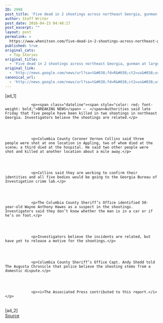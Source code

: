 ```yaml
---
ID: 2998
post_title: 'Five dead in 2 shootings across northeast Georgia, gunman at large &#8211; Fox News'
author: Staff Writer
post_date: 2016-04-23 04:48:17
post_excerpt: ""
layout: post
permalink: >
  https://www.whenitson.com/five-dead-in-2-shootings-across-northeast-georgia-gunman-at-large-fox-news/
published: true
original_cats:
  - Top Stories
original_title:
  - 'Five dead in 2 shootings across northeast Georgia, gunman at large - Fox News'
original_link:
  - 'http://news.google.com/news/url?sa=t&#038;fd=R&#038;ct2=us&#038;usg=AFQjCNFrBozFpkDKOn2hCP7TfFvC3gM6wg&#038;clid=c3a7d30bb8a4878e06b80cf16b898331&#038;cid=52779092943585&#038;ei=__0aV7CoF4SbhAGfzbPwAg&#038;url=http://www.foxnews.com/us/2016/04/23/five-dead-in-2-shootings-across-northeast-georgia-officials-search-for-gunman.html'
canonical_url:
  - 'http://news.google.com/news/url?sa=t&#038;fd=R&#038;ct2=us&#038;usg=AFQjCNFrBozFpkDKOn2hCP7TfFvC3gM6wg&#038;clid=c3a7d30bb8a4878e06b80cf16b898331&#038;cid=52779092943585&#038;ei=__0aV7CoF4SbhAGfzbPwAg&#038;url=http://www.foxnews.com/us/2016/04/23/five-dead-in-2-shootings-across-northeast-georgia-officials-search-for-gunman.html'
---
```

 [ad_1]
<br><div readability="53">
    
        
        
        
            
                <p><span class="dateline"><span style="color: red; font-weight: bold;">BREAKING NEWS</span> –  </span>Authorities said late Friday that five people have been killed in two shootings in northeast Georgia. Investigators believe the shootings are related.</p>                
                

            	 
            
                <p>Columbia County Coroner Vernon Collins said three people were shot at one location in Appling, two of whom died at the scene; a third died at the hospital. He said two other people were shot and killed at another location about a mile away.</p>                
                

            	 
            
                <p>Collins said they are working to confirm their identities and all five bodies would be going to the Georgia Bureau of Investigation crime lab.</p>                
                

            	 
            
                <p>The Columbia County Sheriff’s Office identified 50-year-old Wayne Anthony Hawes as a suspect in the shootings. Investigators said they don’t know whether the man is in a car or if he’s on foot.</p>                
                

            	 
            
                <p>Investigators believe the incidents are related, but have yet to release a motive for the shootings.</p>                
                

            	 
            
                <p>Columbia County Sheriff’s Office Capt. Andy Shedd told The Augusta Chronicle that police believe the shooting stems from a domestic dispute.</p>                
                

            	 
            
                <p><i>The Associated Press contributed to this report.</i></p>                
                

            	 
            

            
                
                    
                
                


 

            
        
    
</div>
<br>[ad_2]
<br><a href="http://news.google.com/news/url?sa=t&#038;fd=R&#038;ct2=us&#038;usg=AFQjCNFrBozFpkDKOn2hCP7TfFvC3gM6wg&#038;clid=c3a7d30bb8a4878e06b80cf16b898331&#038;cid=52779092943585&#038;ei=__0aV7CoF4SbhAGfzbPwAg&#038;url=http://www.foxnews.com/us/2016/04/23/five-dead-in-2-shootings-across-northeast-georgia-officials-search-for-gunman.html">Source </a>